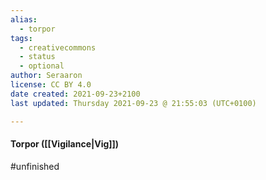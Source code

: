 ```yaml
---
alias:
  - torpor
tags:
  - creativecommons
  - status
  - optional
author: Seraaron
license: CC BY 4.0
date created: 2021-09-23+2100
last updated: Thursday 2021-09-23 @ 21:55:03 (UTC+0100)

---
```


#### Torpor ([[Vigilance|Vig]])

#unfinished
